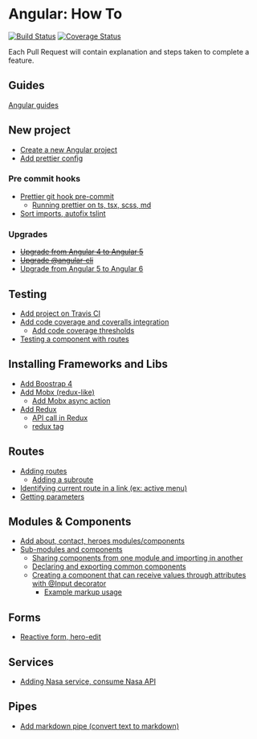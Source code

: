 # Angular: How To

[![Build Status](https://travis-ci.org/brunolm/angular-how-to.svg?branch=master)](https://travis-ci.org/brunolm/angular-how-to)
[![Coverage Status](https://coveralls.io/repos/github/brunolm/angular-how-to/badge.svg?branch=master)](https://coveralls.io/github/brunolm/angular-how-to?branch=master)

Each Pull Request will contain explanation and steps taken to complete a feature.

## Guides

[Angular guides](docs/README.md)

## New project

- [Create a new Angular project](https://github.com/brunolm/angular-how-to/pull/1)
- [Add prettier config](https://github.com/brunolm/angular-how-to/pull/10)

### Pre commit hooks

- [Prettier git hook pre-commit](https://github.com/brunolm/angular-how-to/pull/18)
  - [Running prettier on ts, tsx, scss, md](https://github.com/brunolm/angular-how-to/pull/20)
- [Sort imports, autofix tslint](https://github.com/brunolm/angular-how-to/pull/21)

### Upgrades

- ~~[Upgrade from Angular 4 to Angular 5](https://github.com/brunolm/angular-how-to/pull/6)~~
- ~~[Upgrade @angular-cli](https://github.com/brunolm/angular-how-to/pull/8)~~
- [Upgrade from Angular 5 to Angular 6](https://github.com/brunolm/angular-how-to/commit/ffa5b2dbfd88f0846ad0bd4b158b4b44a7044bdf)

## Testing

- [Add project on Travis CI](https://github.com/brunolm/angular-how-to/pull/2)
- [Add code coverage and coveralls integration](https://github.com/brunolm/angular-how-to/pull/3)
  - [Add code coverage thresholds](https://github.com/brunolm/angular-how-to/pull/4)
- [Testing a component with routes](https://github.com/brunolm/angular-how-to/commit/e69ca7d75561ae522bad8de76482e472aeee00c9)

## Installing Frameworks and Libs

- [Add Boostrap 4](https://github.com/brunolm/angular-how-to/pull/5)
- [Add Mobx (redux-like)](https://github.com/brunolm/angular-how-to/pull/22)
  - [Add Mobx async action](https://github.com/brunolm/angular-how-to/commit/3a473cba949ffd5f7425a56b30fd85c667984dbe)
- [Add Redux](https://github.com/brunolm/angular-how-to/pull/14)
  - [API call in Redux](https://github.com/brunolm/angular-how-to/pull/16)
  - [redux tag](https://github.com/brunolm/angular-how-to/tree/redux)

## Routes

- [Adding routes](https://github.com/brunolm/angular-how-to/pull/7)
  - [Adding a subroute](https://github.com/brunolm/angular-how-to/commit/1f5b257a273d385b1f4b45d76466b024fb5fa798)
- [Identifying current route in a link (ex: active menu)](https://github.com/brunolm/angular-how-to/commit/a318697990da9aee8dee64102927f523d4d6d231)
- [Getting parameters](https://github.com/brunolm/angular-how-to/pull/13)

## Modules & Components

- [Add about, contact, heroes modules/components](https://github.com/brunolm/angular-how-to/pull/11)
- [Sub-modules and components](https://github.com/brunolm/angular-how-to/pull/9)
  - [Sharing components from one module and importing in another](https://github.com/brunolm/angular-how-to/commit/ed662a5bd4eac6f3dbfcc466ae7c459fede35435)
  - [Declaring and exporting common components](https://github.com/brunolm/angular-how-to/commit/a78c9f50d1d98d064f113a588b044d363e121745)
  - [Creating a component that can receive values through attributes with @Input decorator](https://github.com/brunolm/angular-how-to/commit/6261d26af1dfa91410687b379256bc719ff70be0)
    - [Example markup usage](https://github.com/brunolm/angular-how-to/commit/961248c697d3fa51ada318dbb08e9480d06db413)

## Forms

- [Reactive form, hero-edit](https://github.com/brunolm/angular-how-to/pull/12)

## Services

- [Adding Nasa service, consume Nasa API](https://github.com/brunolm/angular-how-to/pull/15)

## Pipes

- [Add markdown pipe (convert text to markdown)](https://github.com/brunolm/angular-how-to/pull/17)
